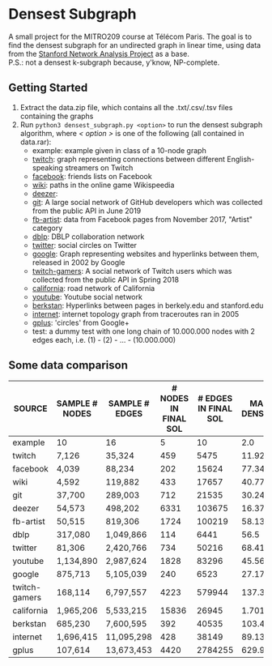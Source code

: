 # Densest Subgraph

A small project for the MITRO209 course at Télécom Paris. The goal is to find the densest subgraph for an undirected graph in linear time, using data from the [Stanford Network Analysis Project](http://snap.stanford.edu/data/index.html) as a base.  
P.S.: not a densest k-subgraph because, y'know, NP-complete.

## Getting Started
1. Extract the data.zip file, which contains all the .txt/.csv/.tsv files containing the graphs
2. Run `python3 densest_subgraph.py <option>` to run the densest subgraph algorithm, where *< option >* is one of the following (all contained in data.rar):
    - example: example given in class of a 10-node graph
    - [twitch](http://snap.stanford.edu/data/twitch-social-networks.html): graph representing connections between different English-speaking streamers on Twitch
    - [facebook](http://snap.stanford.edu/data/ego-Facebook.html): friends lists on Facebook 
    - [wiki](http://snap.stanford.edu/data/wikispeedia.html): paths in the online game Wikispeedia
    - [deezer](http://snap.stanford.edu/data/gemsec-Deezer.html):
    - [git](http://snap.stanford.edu/data/github-social.html): A large social network of GitHub developers which was collected from the public API in June 2019
    - [fb-artist](http://snap.stanford.edu/data/gemsec-Facebook.html): data from Facebook pages from November 2017, "Artist" category
    - [dblp](http://snap.stanford.edu/data/com-DBLP.html): DBLP collaboration network
    - [twitter](http://snap.stanford.edu/data/ego-Twitter.html): social circles on Twitter
    - [google](http://snap.stanford.edu/data/web-Google.html): Graph representing websites and hyperlinks between them, released in 2002 by Google
    - [twitch-gamers](): A social network of Twitch users which was collected from the public API in Spring 2018
    - [california](http://snap.stanford.edu/data/roadNet-CA.html): road network of California
    - [youtube](http://snap.stanford.edu/data/com-Youtube.html): Youtube social network
    - [berkstan](http://snap.stanford.edu/data/web-BerkStan.html): Hyperlinks between pages in berkely.edu and stanford.edu
    - [internet](http://snap.stanford.edu/data/as-Skitter.html): internet topology graph from traceroutes ran in 2005
    - [gplus](http://snap.stanford.edu/data/ego-Gplus.html):  'circles' from Google+
    - test: a dummy test with one long chain of 10.000.000 nodes with 2 edges each, i.e. (1) - (2) - ... - (10.000.000)


## Some data comparison

|   SOURCE      | SAMPLE # NODES | SAMPLE # EDGES | # NODES IN FINAL SOL | # EDGES IN FINAL SOL | MAX DENSITY | GRAPH BUILDING | ALGORITHM TIME | REBUILD TIME  |
|---------------|----------------|----------------|----------------------|----------------------|-------------|----------------|----------------|---------------|
| example       | 10             | 16             | 5                    | 10                   | 2.0         | 0.0002892      | 4.673e-05      | 7.1048e-05    |
| twitch        | 7,126          | 35,324         | 459                  | 5475                 | 11.9281     | 0.0399971      | 0.0559620      | 0.01311874    |
| facebook      | 4,039          | 88,234         | 202                  | 15624                | 77.3465     | 0.0654056      | 0.0988130      | 0.03100895    |
| wiki          | 4,592          | 119,882        | 433                  | 17657                | 40.7783     | 0.1252295      | 0.1411073      | 0.06728911    |
| git           | 37,700         | 289,003        | 712                  | 21535                | 30.2458     | 0.2806870      | 0.5125055      | 0.12074136    |
| deezer        | 54,573         | 498,202        | 6331                 | 103675               | 16.3758     | 0.5390763      | 0.9481253      | 0.24147439    |
| fb-artist     | 50,515         | 819,306        | 1724                 | 100219               | 58.1317     | 0.8113021      | 1.4619901      | 0.33634424    |
| dblp          | 317,080        | 1,049,866      | 114                  | 6441                 | 56.5        | 1.6950888      | 2.5251307      | 0.44855189    |
| twitter       | 81,306         | 2,420,766      | 734                  | 50216                | 68.4142     | 2.3562977      | 2.5077772      | 1.05206751    |
| youtube       | 1,134,890      | 2,987,624      | 1828                 | 83296                | 45.5667     | 7.1445305      | 9.1963036      | 1.61077880    |
| google        | 875,713        | 5,105,039      | 240                  | 6523                 | 27.1792     | 8.6076657      | 9.8893492      | 2.17825388    |
| twitch-gamers | 168,114        | 6,797,557      | 4223                 | 579944               | 137.330     | 8.0286374      | 16.444923      | 3.41928672    |
| california    | 1,965,206      | 5,533,215      | 15836                | 26945                | 1.70150     | 10.210648      | 8.6274757      | 3.16409969    |
| berkstan      | 685,230        | 7,600,595      | 392                  | 40535                | 103.406     | 8.4164173      | 11.251940      | 2.79132270    |
| internet      | 1,696,415      | 11,095,298     | 428                  | 38149                | 89.1332     | 19.826223      | 31.412472      | 4.46747422    |
| gplus         | 107,614        | 13,673,453     | 4420                 | 2784255              | 629.922     | 46.264098      | 28.913655      | 32.2313706    |